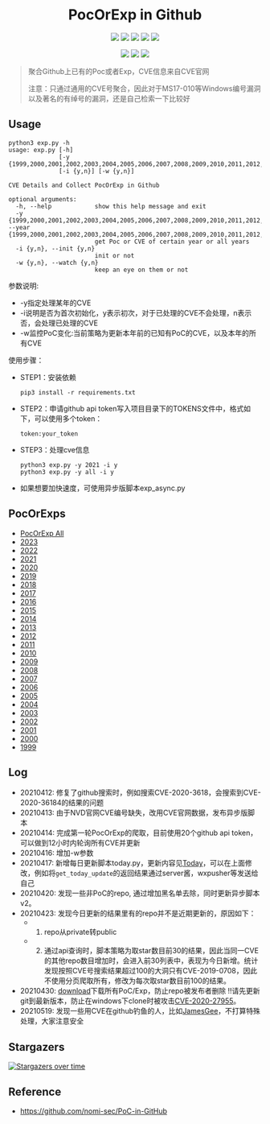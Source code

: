 <h1 align="center">PocOrExp in Github</h1>

<p align="center">
  <img      src="https://visitor-badge.glitch.me/badge?page_id=https://github.com/ycdxsb/PocOrExp_in_Github/README.md"/>
  <img      src="https://img.shields.io/github/stars/ycdxsb/PocOrExp_in_Github"/>  
  <img      src="https://img.shields.io/github/forks/ycdxsb/PocOrExp_in_Github"/> 
  <img      src="https://img.shields.io/github/issues/ycdxsb/PocOrExp_in_Github"/> 
  <img      src="https://img.shields.io/github/license/ycdxsb/PocOrExp_in_Github"/> 
</p>
<p align="center">
<img      src="https://img.shields.io/github/commit-activity/m/ycdxsb/PocOrExp_in_Github"/>
<img      src="https://img.shields.io/github/last-commit/ycdxsb/PocOrExp_in_Github"/>
<img      src="https://img.shields.io/github/repo-size/ycdxsb/PocOrExp_in_Github"/>
</p>     

> 聚合Github上已有的Poc或者Exp，CVE信息来自CVE官网
>
> 注意：只通过通用的CVE号聚合，因此对于MS17-010等Windows编号漏洞以及著名的有绰号的漏洞，还是自己检索一下比较好

## Usage

```
python3 exp.py -h
usage: exp.py [-h]
              [-y {1999,2000,2001,2002,2003,2004,2005,2006,2007,2008,2009,2010,2011,2012,2013,2014,2015,2016,2017,2018,2019,2020,2021,all}]
              [-i {y,n}] [-w {y,n}]

CVE Details and Collect PocOrExp in Github

optional arguments:
  -h, --help            show this help message and exit
  -y {1999,2000,2001,2002,2003,2004,2005,2006,2007,2008,2009,2010,2011,2012,2013,2014,2015,2016,2017,2018,2019,2020,2021,all}, --year {1999,2000,2001,2002,2003,2004,2005,2006,2007,2008,2009,2010,2011,2012,2013,2014,2015,2016,2017,2018,2019,2020,2021,all}
                        get Poc or CVE of certain year or all years
  -i {y,n}, --init {y,n}
                        init or not
  -w {y,n}, --watch {y,n}
                        keep an eye on them or not
```
参数说明:
- -y指定处理某年的CVE
- -i说明是否为首次初始化，y表示初次，对于已处理的CVE不会处理，n表示否，会处理已处理的CVE
- -w监控PoC变化:当前策略为更新本年前的已知有PoC的CVE，以及本年的所有CVE

使用步骤：
- STEP1：安装依赖

  ```
  pip3 install -r requirements.txt
  ```

- STEP2：申请github api token写入项目目录下的TOKENS文件中，格式如下，可以使用多个token：

  ```
  token:your_token
  ```

- STEP3：处理cve信息

  ```
  python3 exp.py -y 2021 -i y
  python3 exp.py -y all -i y
  ```

- 如果想要加快速度，可使用异步版脚本exp_async.py

## PocOrExps
- [PocOrExp All](https://github.com/ycdxsb/PocOrExp_in_Github/blob/main/PocOrExp.md)
- [2023](https://github.com/ycdxsb/PocOrExp_in_Github/tree/main/2023/README.md)
- [2022](https://github.com/ycdxsb/PocOrExp_in_Github/tree/main/2022/README.md)
- [2021](https://github.com/ycdxsb/PocOrExp_in_Github/tree/main/2021/README.md)
- [2020](https://github.com/ycdxsb/PocOrExp_in_Github/tree/main/2020/README.md)
- [2019](https://github.com/ycdxsb/PocOrExp_in_Github/tree/main/2019/README.md)
- [2018](https://github.com/ycdxsb/PocOrExp_in_Github/tree/main/2018/README.md)
- [2017](https://github.com/ycdxsb/PocOrExp_in_Github/tree/main/2017/README.md)
- [2016](https://github.com/ycdxsb/PocOrExp_in_Github/tree/main/2016/README.md)
- [2015](https://github.com/ycdxsb/PocOrExp_in_Github/tree/main/2015/README.md)
- [2014](https://github.com/ycdxsb/PocOrExp_in_Github/tree/main/2014/README.md)
- [2013](https://github.com/ycdxsb/PocOrExp_in_Github/tree/main/2013/README.md)
- [2012](https://github.com/ycdxsb/PocOrExp_in_Github/tree/main/2012/README.md)
- [2011](https://github.com/ycdxsb/PocOrExp_in_Github/tree/main/2011/README.md)
- [2010](https://github.com/ycdxsb/PocOrExp_in_Github/tree/main/2010/README.md)
- [2009](https://github.com/ycdxsb/PocOrExp_in_Github/tree/main/2009/README.md)
- [2008](https://github.com/ycdxsb/PocOrExp_in_Github/tree/main/2008/README.md)
- [2007](https://github.com/ycdxsb/PocOrExp_in_Github/tree/main/2007/README.md)
- [2006](https://github.com/ycdxsb/PocOrExp_in_Github/tree/main/2006/README.md)
- [2005](https://github.com/ycdxsb/PocOrExp_in_Github/tree/main/2005/README.md)
- [2004](https://github.com/ycdxsb/PocOrExp_in_Github/tree/main/2004/README.md)
- [2003](https://github.com/ycdxsb/PocOrExp_in_Github/tree/main/2003/README.md)
- [2002](https://github.com/ycdxsb/PocOrExp_in_Github/tree/main/2002/README.md)
- [2001](https://github.com/ycdxsb/PocOrExp_in_Github/tree/main/2001/README.md)
- [2000](https://github.com/ycdxsb/PocOrExp_in_Github/tree/main/2000/README.md)
- [1999](https://github.com/ycdxsb/PocOrExp_in_Github/tree/main/1999/README.md)

## Log
- 20210412: 修复了github搜索时，例如搜索CVE-2020-3618，会搜索到CVE-2020-36184的结果的问题
- 20210413: 由于NVD官网CVE编号缺失，改用CVE官网数据，发布异步版脚本
- 20210414: 完成第一轮PocOrExp的爬取，目前使用20个github api token，可以做到12小时内轮询所有CVE并更新
- 20210416: 增加-w参数
- 20210417: 新增每日更新脚本today.py，更新内容见[Today](https://github.com/ycdxsb/PocOrExp_in_Github/tree/main/Today.md)，可以在上面修改，例如将`get_today_update`的返回结果通过server酱，wxpusher等发送给自己
- 20210420: 发现一些非PoC的repo, 通过增加黑名单去除，同时更新异步脚本v2。
- 20210423: 发现今日更新的结果里有的repo并不是近期更新的，原因如下：
  - 1. repo从private转public
  - 2. 通过api查询时，脚本策略为取star数目前30的结果，因此当同一CVE的其他repo数目增加时，会进入前30列表中，表现为今日新增。统计发现按照CVE号搜索结果超过100的大洞只有CVE-2019-0708，因此不使用分页爬取所有，修改为每次取star数目前100的结果。
- 20210430: [download](https://github.com/ycdxsb/PocOrExp_in_Github/tree/main/download.py)下载所有PoC/Exp，防止repo被发布者删除 !!请先更新
git到最新版本，防止在windows下clone时被攻击[CVE-2020-27955](https://github.com/yhsung/cve-2020-27955-poc)。
- 20210519: 发现一些用CVE在github钓鱼的人，比如[JamesGee](https://github.com/JamesGeee)，不打算特殊处理，大家注意安全

## Stargazers

[![Stargazers over time](https://starchart.cc/ycdxsb/PocOrExp_in_Github.svg)](https://starchart.cc/ycdxsb/PocOrExp_in_Github)


## Reference
- https://github.com/nomi-sec/PoC-in-GitHub


